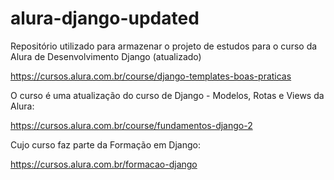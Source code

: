 # alura-django-updated
Repositório utilizado para armazenar o projeto de estudos para o curso da Alura de Desenvolvimento Django (atualizado)

https://cursos.alura.com.br/course/django-templates-boas-praticas

O curso é uma atualização do curso de Django - Modelos, Rotas e Views da Alura:

https://cursos.alura.com.br/course/fundamentos-django-2

Cujo curso faz parte da Formação em Django:

https://cursos.alura.com.br/formacao-django
